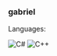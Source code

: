 ### gabriel

Languages:

![C#](https://img.shields.io/badge/c%23-%23239120.svg?style=for-the-badge)
![C++](https://img.shields.io/badge/c++-f34b7d.svg?style=for-the-badge)
